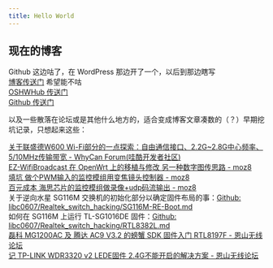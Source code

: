 ```yaml
---
title: Hello World
---
```


## 现在的博客
Github 这边咕了，在 WordPress 那边开了一个，以后到那边瞎写  
[博客传送门](https://libc0607.wordpress.com/)  希望能不咕    
[OSHWHub 传送门](https://oshwhub.com/libc0607)  
[Github 传送门](https://github.com/libc0607)  

以及一些散落在论坛或是其他什么地方的，适合变成博客文章凑数的（？）早期挖坑记录，只想起来这些：  

[关于联盛德W600 Wi-Fi部分的一点探索：自由通信接口、2.2G~2.8G中心频率、5/10MHz传输带宽 - WhyCan Forum(哇酷开发者社区)](https://whycan.com/t_5582.html)  
[EZ-WifiBroadcast 在 OpenWrt 上的移植与修改 另一种数字图传思路 - moz8](https://www.moz8.com/thread-177797-1-1.html)   
[填坑 做个PWM输入的监控模组用变焦镜头控制器 - moz8](https://www.moz8.com/thread-181204-1-1.html)   
[百元成本 海思芯片的监控模组做录像+udp码流输出 - moz8](https://www.moz8.com/thread-180778-1-1.html)  
关于逆向水星 SG116M 交换机的初始化部分以确定固件布局的事：[Github: libc0607/Realtek_switch_hacking/SG116M-RE-Boot.md](https://github.com/libc0607/Realtek_switch_hacking/blob/master/SG116M-RE-Boot.md)  
如何在 SG116M 上运行 TL-SG1016DE 固件：[Github: libc0607/Realtek_switch_hacking/RTL8382L.md](https://github.com/libc0607/Realtek_switch_hacking/blob/master/RTL8382L.md)  
[磊科 MG1200AC 及 腾达 AC9 V3.2 的螃蟹 SDK 固件入门 RTL8197F - 恩山无线论坛](https://www.right.com.cn/forum/thread-549459-1-1.html)  
[记 TP-LINK WDR3320 v2 LEDE固件 2.4G不能开启的解决方案 - 恩山无线论坛](https://www.right.com.cn/forum/thread-257104-1-1.html)  
